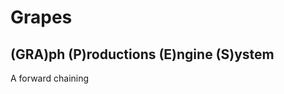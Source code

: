 Grapes
======

(GRA)ph (P)roductions (E)ngine (S)ystem
--------------------------------------

A forward chaining